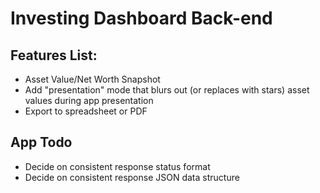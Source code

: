 # Investing Dashboard Back-end

## Features List:
- Asset Value/Net Worth Snapshot
- Add "presentation" mode that blurs out (or replaces with stars) asset values during app presentation
- Export to spreadsheet or PDF

## App Todo
- Decide on consistent response status format
- Decide on consistent response JSON data structure